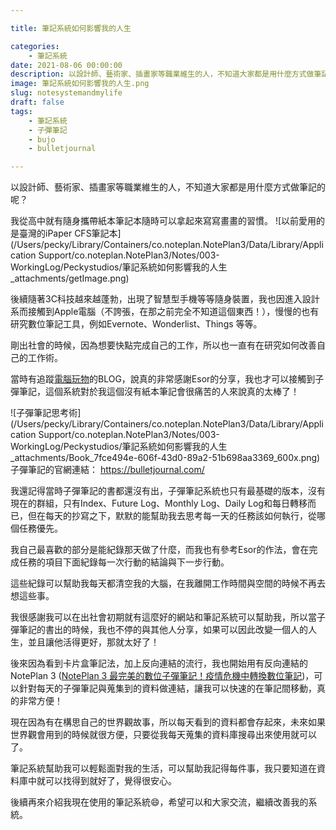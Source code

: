 ```yaml
---

title: 筆記系統如何影響我的人生

categories:
    - 筆記系統
date: 2021-08-06 00:00:00 
description: 以設計師、藝術家、插畫家等職業維生的人，不知道大家都是用什麼方式做筆記的呢？
image: 筆記系統如何影響我的人生.png
slug: notesystemandmylife
draft: false
tags:
    - 筆記系統
    - 子彈筆記
    - bujo
    - bulletjournal

---
```



以設計師、藝術家、插畫家等職業維生的人，不知道大家都是用什麼方式做筆記的呢？

我從高中就有隨身攜帶紙本筆記本隨時可以拿起來寫寫畫畫的習慣。
![以前愛用的是臺灣的iPaper CFS筆記本](/Users/pecky/Library/Containers/co.noteplan.NotePlan3/Data/Library/Application Support/co.noteplan.NotePlan3/Notes/003-WorkingLog/Peckystudios/筆記系統如何影響我的人生_attachments/getImage.png)


後續隨著3C科技越來越蓬勃，出現了智慧型手機等等隨身裝置，我也因進入設計系而接觸到Apple電腦（不誇張，在那之前完全不知道這個東西！），慢慢的也有研究數位筆記工具，例如Evernote、Wonderlist、Things 等等。

剛出社會的時候，因為想要快點完成自己的工作，所以也一直有在研究如何改善自己的工作術。

當時有追蹤[電腦玩物](https://www.playpcesor.com/)的BLOG，說真的非常感謝Esor的分享，我也才可以接觸到子彈筆記，這個系統對於我這個沒有紙本筆記會很痛苦的人來說真的太棒了！

![子彈筆記思考術](/Users/pecky/Library/Containers/co.noteplan.NotePlan3/Data/Library/Application Support/co.noteplan.NotePlan3/Notes/003-WorkingLog/Peckystudios/筆記系統如何影響我的人生_attachments/Book_7fce494e-606f-43d0-89a2-51b698aa3369_600x.png)
子彈筆記的官網連結： https://bulletjournal.com/

我還記得當時子彈筆記的書都還沒有出，子彈筆記系統也只有最基礎的版本，沒有現在的群組，只有Index、Future Log、Monthly Log、Daily Log和每日轉移而已，但在每天的抄寫之下，默默的能幫助我去思考每一天的任務該如何執行，從哪個任務優先。

我自己最喜歡的部分是能紀錄那天做了什麼，而我也有參考Esor的作法，會在完成任務的項目下面紀錄每一次行動的結論與下一步行動。

這些紀錄可以幫助我每天都清空我的大腦，在我離開工作時間與空間的時候不再去想這些事。

我很感謝我可以在出社會初期就有這麼好的網站和筆記系統可以幫助我，所以當子彈筆記的書出的時候，我也不停的與其他人分享，如果可以因此改變一個人的人生，並且讓他活得更好，那就太好了！

後來因為看到卡片盒筆記法，加上反向連結的流行，我也開始用有反向連結的 NotePlan 3 ([NotePlan 3 最完美的數位子彈筆記！疫情危機中轉換數位筆記](https://peckystudios.com/p/noteplan3perfectbulletjournaltool/))，可以針對每天的子彈筆記與蒐集到的資料做連結，讓我可以快速的在筆記間移動，真的非常方便！

現在因為有在構思自己的世界觀故事，所以每天看到的資料都會存起來，未來如果世界觀會用到的時候就很方便，只要從我每天蒐集的資料庫搜尋出來使用就可以了。

筆記系統幫助我可以輕鬆面對我的生活，可以幫助我記得每件事，我只要知道在資料庫中就可以找得到就好了，覺得很安心。

後續再來介紹我現在使用的筆記系統😄️，希望可以和大家交流，繼續改善我的系統。
